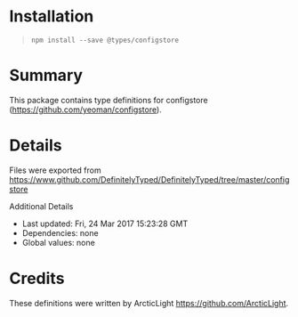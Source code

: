 # Installation

> `npm install --save @types/configstore`

# Summary

This package contains type definitions for configstore (https://github.com/yeoman/configstore).

# Details

Files were exported from https://www.github.com/DefinitelyTyped/DefinitelyTyped/tree/master/configstore

Additional Details

- Last updated: Fri, 24 Mar 2017 15:23:28 GMT
- Dependencies: none
- Global values: none

# Credits

These definitions were written by ArcticLight <https://github.com/ArcticLight>.

